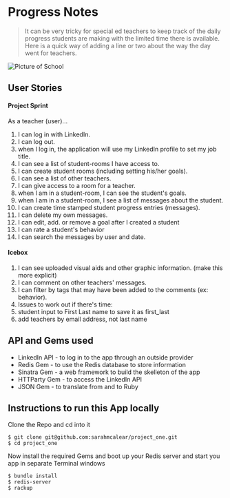 # Progress Notes

> It can be very tricky for special ed teachers to keep track of the daily progress students are making with the limited time there is available. Here is a quick way of adding a line or two about the way the day went for teachers.

![Picture of School](http://www.clipartbest.com/cliparts/MKT/jo7/MKTjo7Liq.png)


## User Stories

#### Project Sprint

As a teacher (user)...

1. I can log in with LinkedIn.
1. I can log out.
1. when I log in, the application will use my LinkedIn profile to set my job title.
1. I can see a list of student-rooms I have access to.
1. I can create student rooms (including setting his/her goals).
1. I can see a list of other teachers.
1. I can give access to a room for a teacher.
1. when I am in a student-room, I can see the student's goals.
1. when I am in a student-room, I see a list of messages about the student.
1. I can create time stamped student progress entries (messages).
1. I can delete my own messages.
1. I can edit, add. or remove a goal after I created a student
1. I can rate a student's behavior
1. I can search the messages by user and date.

#### Icebox

1. I can see uploaded visual aids and other graphic information. (make this more explicit)
1. I can comment on other teachers' messages.
1. I can filter by tags that may have been added to the comments (ex: behavior).
1. Issues to work out if there's time:
1. student input to First Last name to save it as first_last
1. add teachers by email address, not last name

## API and Gems used

* LinkedIn API - to log in to the app through an outside provider
* Redis Gem - to use the Redis database to store information
* Sinatra Gem - a web framework to build the skelleton of the app
* HTTParty Gem - to access the LinkedIn API
* JSON Gem - to translate from and to Ruby

## Instructions to run this App locally

Clone the Repo and cd into it

	$ git clone git@github.com:sarahmcalear/project_one.git
	$ cd project_one

Now install the required Gems and boot up your Redis server and start you app in separate Terminal windows

	$ bundle install
	$ redis-server
	$ rackup





